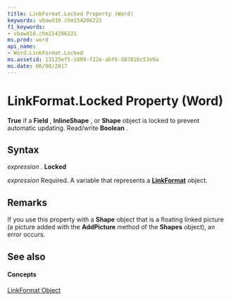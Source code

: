 ```yaml
---
title: LinkFormat.Locked Property (Word)
keywords: vbawd10.chm154206221
f1_keywords:
- vbawd10.chm154206221
ms.prod: word
api_name:
- Word.LinkFormat.Locked
ms.assetid: 13125ef5-1809-f22e-abf6-d8781bc53e9a
ms.date: 06/08/2017
---
```



# LinkFormat.Locked Property (Word)

 **True** if a **Field** , **InlineShape** , or **Shape** object is locked to prevent automatic updating. Read/write **Boolean** .


## Syntax

 _expression_ . **Locked**

 _expression_ Required. A variable that represents a **[LinkFormat](Word.LinkFormat.md)** object.


## Remarks

If you use this property with a  **Shape** object that is a floating linked picture (a picture added with the **AddPicture** method of the **Shapes** object), an error occurs.


## See also


#### Concepts


[LinkFormat Object](Word.LinkFormat.md)

